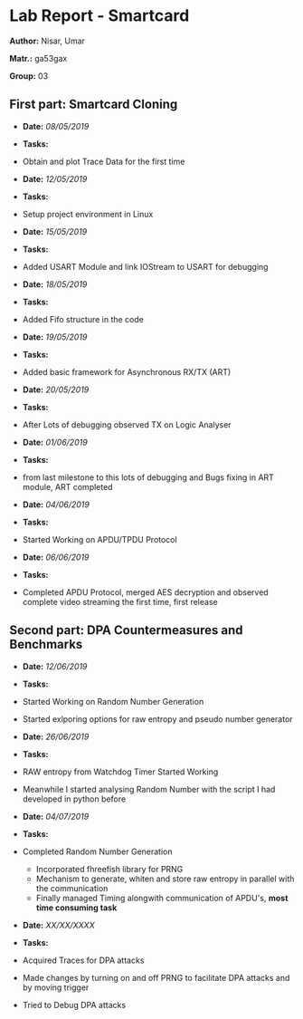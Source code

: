 # __Lab Report - Smartcard__ 

**Author:** Nisar, Umar

**Matr.:** ga53gax

**Group:** 03       


## __First part: Smartcard Cloning__ ##

* **Date:** *08/05/2019*
* **Tasks:**          
 * Obtain and plot Trace Data for the first time
 
* **Date:** *12/05/2019*
* **Tasks:**          
 * Setup project environment in Linux
 
* **Date:** *15/05/2019*
* **Tasks:**          
 * Added USART Module and link IOStream to USART for debugging
 
* **Date:** *18/05/2019*
* **Tasks:**          
 * Added Fifo structure in the code
 
* **Date:** *19/05/2019*
* **Tasks:**          
 * Added basic framework for Asynchronous RX/TX (ART)
 
* **Date:** *20/05/2019*
* **Tasks:**          
 * After Lots of debugging observed TX on Logic Analyser
 
* **Date:** *01/06/2019*
* **Tasks:**          
 * from last milestone to this lots of debugging 
and Bugs fixing in ART module, ART completed
 
* **Date:** *04/06/2019*
* **Tasks:**          
 * Started Working on APDU/TPDU Protocol
 
* **Date:** *06/06/2019*
* **Tasks:**          
 * Completed APDU Protocol, merged AES decryption and observed complete video
streaming the first time, first release
 
## __Second part: DPA Countermeasures and Benchmarks__ ##

* **Date:** *12/06/2019*
* **Tasks:**          
 * Started Working on Random Number Generation
 * Started exlporing options for raw entropy and pseudo number generator
 
* **Date:** *26/06/2019*
* **Tasks:**          
 * RAW entropy from Watchdog Timer Started Working
 * Meanwhile I started analysing Random Number with the script I had developed
 in python before

* **Date:** *04/07/2019*
* **Tasks:**          
 * Completed Random Number Generation
    * Incorporated fhreefish library for PRNG
    * Mechanism to generate, whiten and store raw entropy in parallel with 
    the communication
    * Finally managed Timing alongwith communication of APDU's,  **most time consuming task**


* **Date:** *XX/XX/XXXX*
* **Tasks:**          
 * Acquired Traces for DPA attacks
 * Made changes by turning on and off PRNG to facilitate DPA attacks and by moving 
trigger
 * Tried to Debug DPA attacks

